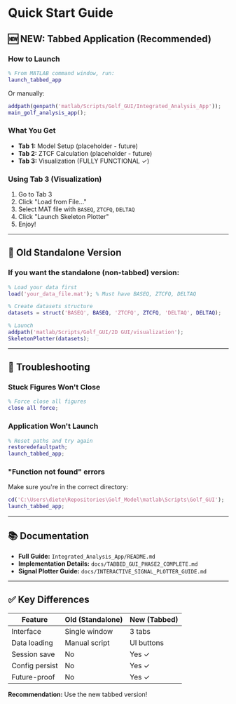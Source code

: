 # Quick Start Guide

## 🆕 NEW: Tabbed Application (Recommended)

### How to Launch

```matlab
% From MATLAB command window, run:
launch_tabbed_app
```

Or manually:

```matlab
addpath(genpath('matlab/Scripts/Golf_GUI/Integrated_Analysis_App'));
main_golf_analysis_app();
```

### What You Get

- **Tab 1:** Model Setup (placeholder - future)
- **Tab 2:** ZTCF Calculation (placeholder - future)
- **Tab 3:** Visualization (FULLY FUNCTIONAL ✓)

### Using Tab 3 (Visualization)

1. Go to Tab 3
2. Click "Load from File..."
3. Select MAT file with `BASEQ`, `ZTCFQ`, `DELTAQ`
4. Click "Launch Skeleton Plotter"
5. Enjoy!

---

## 🔧 Old Standalone Version

### If you want the standalone (non-tabbed) version:

```matlab
% Load your data first
load('your_data_file.mat'); % Must have BASEQ, ZTCFQ, DELTAQ

% Create datasets structure
datasets = struct('BASEQ', BASEQ, 'ZTCFQ', ZTCFQ, 'DELTAQ', DELTAQ);

% Launch
addpath('matlab/Scripts/Golf_GUI/2D GUI/visualization');
SkeletonPlotter(datasets);
```

---

## 🐛 Troubleshooting

### Stuck Figures Won't Close

```matlab
% Force close all figures
close all force;
```

### Application Won't Launch

```matlab
% Reset paths and try again
restoredefaultpath;
launch_tabbed_app;
```

### "Function not found" errors

Make sure you're in the correct directory:

```matlab
cd('C:\Users\diete\Repositories\Golf_Model\matlab\Scripts\Golf_GUI');
launch_tabbed_app;
```

---

## 📚 Documentation

- **Full Guide:** `Integrated_Analysis_App/README.md`
- **Implementation Details:** `docs/TABBED_GUI_PHASE2_COMPLETE.md`
- **Signal Plotter Guide:** `docs/INTERACTIVE_SIGNAL_PLOTTER_GUIDE.md`

---

## ✅ Key Differences

| Feature | Old (Standalone) | New (Tabbed) |
|---------|-----------------|--------------|
| Interface | Single window | 3 tabs |
| Data loading | Manual script | UI buttons |
| Session save | No | Yes ✓ |
| Config persist | No | Yes ✓ |
| Future-proof | No | Yes ✓ |

**Recommendation:** Use the new tabbed version!

